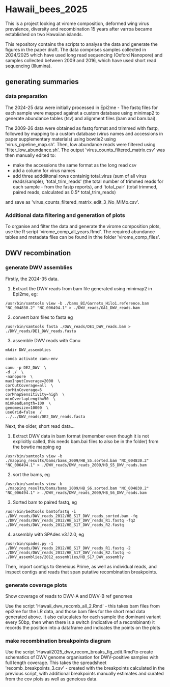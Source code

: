 # Hawaii_bees_2025
This is a project looking at virome composition, deformed wing virus prevalence, diversity and recombination 15 years after varroa became established on two Hawaiian islands.

This repository contains the scripts to analyse the data and generate the figures in the paper draft. The data comprises samples collected in 2024/2025 which have used long read sequencing (Oxford Nanopore) and samples collected between 2009 and 2016, which have used short read sequencing (Illumina).





## generating summaries

### data preparation

The 2024-25 data were initially processed in Epi2me - The fastq files for each sample were mapped against a custom database using minimap2 to generate abundance tables (tsv) and alignment files (bam and bam.bai).

The 2009-26 data were obtained as fastq format and trimmed with fastp, followed by mapping to a custom database (virus names and accessions in paper supplementary materials) using bowtie2 using 'virus_pipeline_map.sh'. Then, low abundance reads were filtered using 'filter_low_abundance.sh'. The output 'virus_counts_filtered_matrix.csv' was then manually edited to:

-  make the accessions the same format as the long read csv
-  add a column for virus names
-  add three adddiitonal rows containig total_virus (sum of all virus reads/sample), 'total_trim_reads' (the total number of trimmed reads for each sample - from the fastp reports), and  'total_pair' (total trimmed, paired reads, calculated as 0.5* total_trim_reads)
  
and save as 'virus_counts_filtered_matrix_edit_3_No_MiMo.csv'.


### Additional data filtering and generation of plots

To organise and filter the data and generate the virome composition plots, use the R script 'virome_comp_all_years.Rmd'. The required abundance tables and metadata files can be found in thhe folder 'virome_comp_files'.


## DWV recombination



### generate DWV assemblies

Firstly, the 2024-35 data.

1. Extract the DWV reads from bam file generated using minimap2 in Epi2me, eg:

```
/usr/bin/samtools view -b ./bams_BI/Garnets_Hilo1.reference.bam "NC_004830.2" "NC_006494.1" > ./DWV_reads/GA1_DWV_reads.bam

```

2. convert bam files to fasta eg

```
/usr/bin/samtools fasta ./DWV_reads/DE1_DWV_reads.bam > ./DWV_reads/DE1_DWV_reads.fasta

```

3. assemble DWV reads with Canu

```
mkdir DWV_assemblies

conda activate canu-env

canu -p DE2_DWV  \
-d ./  \
-nanopore  \
maxInputCoverage=2000  \
corOutCoverage=all  \
corMinCoverage=5  
corMhapSensitivity=high  \
minOverlapLength=50  \
minReadLength=100  \
genomesize=10000  \  
useGrid=false  /
../../DWV_reads/DE2_DWV_reads.fasta

```

Next, the older, short read data...


1. Extract DWV data in bam format (remember even though it is not explicitly called, this needs bam.bai files to also be in the folder) from the bowtie mapping eg

```
/usr/bin/samtools view -b ./mapping_results/bams/bams_2009/HB_S5.sorted.bam "NC_004830.2" "NC_006494.1" > ./DWV_reads/DWV_reads_2009/HB_S5_DWV_reads.bam
```

2. sort the bams, eg

```
/usr/bin/samtools view -b ./mapping_results/bams/bams_2009/HB_S6.sorted.bam "NC_004830.2" "NC_006494.1" > ./DWV_reads/DWV_reads_2009/HB_S6_DWV_reads.bam
```

3. Sorted bam to paired fastq, eg

```
/usr/bin/bedtools bamtofastq -i ./DWV_reads/DWV_reads_2012/HB_S17_DWV_reads_sorted.bam -fq ./DWV_reads/DWV_reads_2012/HB_S17_DWV_reads_R1.fastq -fq2 ./DWV_reads/DWV_reads_2012/HB_S17_DWV_reads_R2.fastq
```

4. assembly with SPAdes v3.12.0, eg

```
/usr/bin/spades.py -1 ./DWV_reads/DWV_reads_2012/HB_S17_DWV_reads_R1.fastq -2 ./DWV_reads/DWV_reads_2012/HB_S17_DWV_reads_R2.fastq -o ./DWV_assemblies/2012_assemblies/HB_S17_DWV_assembly
```

Then, import contigs to Geneious Prime, as well as individual reads, and inspect contigs and reads that span putative recombination breakpoints.

 




### generate coverage plots

Show coverage of reads to DWV-A and DWV-B ref genomes

Use the script 'Hawaii_dwv_recomb_all_2.Rmd' - this takes bam files from epi2me for the LR data, and those bam files for the short read data generated above. It also caluculates for each sample the dominant variant every 50bp, then when there is a switch (indicative of a recombinant) it records the position into a dataframe and indicates the points on the plots


### make recombination breakpoints diagram

Use the script 'Hawaii2025_dwv_recom_breaks_fig_edit.Rmd'to create schematics of DWV genome organisation for DWV-positive samples with full length coverage. This takes the spreadsheet 'recomb_breakpoints_3.csv' - created with the breakpoints calculated in the previous script, with additional breakpoints manually estimates and curated from the cov plots as well as geneious data. 








